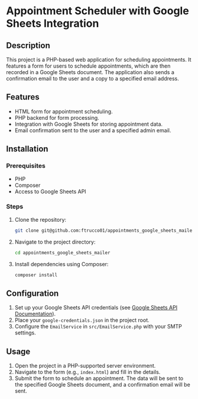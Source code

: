 # Appointment Scheduler with Google Sheets Integration

## Description
This project is a PHP-based web application for scheduling appointments. It features a form for users to schedule appointments, which are then recorded in a Google Sheets document. The application also sends a confirmation email to the user and a copy to a specified email address.

## Features
- HTML form for appointment scheduling.
- PHP backend for form processing.
- Integration with Google Sheets for storing appointment data.
- Email confirmation sent to the user and a specified admin email.

## Installation

### Prerequisites
- PHP
- Composer
- Access to Google Sheets API

### Steps
1. Clone the repository:
   ```sh
   git clone git@github.com:ftrucco01/appointments_google_sheets_mailer.git
   ```
2. Navigate to the project directory:
   ```sh
   cd appointments_google_sheets_mailer
   ```
3. Install dependencies using Composer:
   ```sh
   composer install
   ```

## Configuration
1. Set up your Google Sheets API credentials (see [Google Sheets API Documentation](https://developers.google.com/sheets/api/guides/authorizing)).
2. Place your `google-credentials.json` in the project root.
3. Configure the `EmailService` in `src/EmailService.php` with your SMTP settings.

## Usage
1. Open the project in a PHP-supported server environment.
2. Navigate to the form (e.g., `index.html`) and fill in the details.
3. Submit the form to schedule an appointment. The data will be sent to the specified Google Sheets document, and a confirmation email will be sent.
